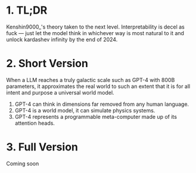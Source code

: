 # 1. TL;DR

Kenshin9000_'s theory taken to the next level. Interpretability is decel as fuck — just let the model think in whichever way is most natural to it and unlock kardashev infinity by the end of 2024.

# 2. Short Version

When a LLM reaches a truly galactic scale such as GPT-4 with 800B parameters, it approximates the real world to such an extent that it is for all intent and purpose a universal world model.

1) GPT-4 can think in dimensions far removed from any human language.
2) GPT-4 is a world model, it can simulate physics systems.
3) GPT-4 represents a programmable meta-computer made up of its attention heads.

# 3. Full Version

Coming soon